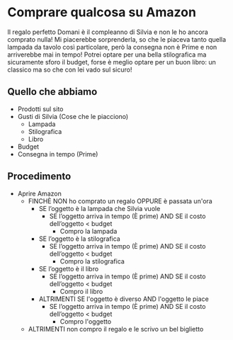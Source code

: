 # Comprare qualcosa su Amazon 
Il regalo perfetto
Domani è il compleanno di Silvia e non le ho ancora comprato nulla! Mi piacerebbe sorprenderla, so che le piaceva tanto quella lampada da tavolo così particolare, però la consegna non è Prime e non arriverebbe mai in tempo! Potrei optare per una bella stilografica ma sicuramente sforo il budget, forse è meglio optare per un buon libro: un classico ma so che con lei vado sul sicuro!

## Quello che abbiamo

- Prodotti sul sito
- Gusti di Silvia (Cose che le piacciono)
    - Lampada
    - Stilografica
    - Libro
- Budget
- Consegna in tempo (Prime)

## Procedimento

- Aprire Amazon
    - FINCHÈ NON ho comprato un regalo OPPURE è passata un'ora
        - SE l’oggetto è la lampada che Silvia vuole
            - SE l’oggetto arriva in tempo (È prime) AND SE il costo dell’oggetto < budget
                - Compro la lampada
        - SE l’oggetto è la stilografica
            - SE l’oggetto arriva in tempo (È prime) AND SE il costo dell’oggetto < budget
                - Compro la stilografica
        - SE l’oggetto è il libro
            - SE l’oggetto arriva in tempo (È prime) AND SE il costo dell’oggetto < budget
                - Compro il libro
        - ALTRIMENTI SE l'oggetto è diverso AND l'oggetto le piace 
            - SE l’oggetto arriva in tempo (È prime) AND SE il costo dell’oggetto < budget
                - Compro l'oggetto
    - ALTRIMENTI non compro il regalo e le scrivo un bel biglietto